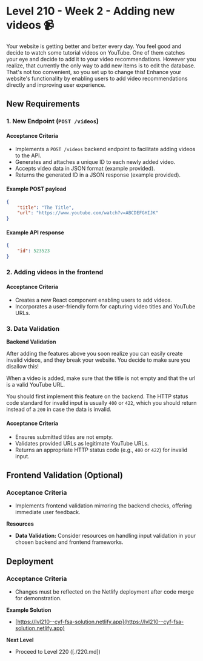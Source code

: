 # Level 210 - Week 2 - Adding new videos 📹

Your website is getting better and better every day. You feel good and decide to watch some tutorial videos on YouTube. One of them catches your eye and decide to add it to your video recommendations. However you realize, that currently the only way to add new items is to edit the database. That's not too convenient, so you set up to change this! Enhance your website's functionality by enabling users to add video recommendations directly and improving user experience.

## New Requirements

### 1. New Endpoint (`POST /videos`)

#### Acceptance Criteria

- Implements a `POST /videos` backend endpoint to facilitate adding videos to the API.
- Generates and attaches a unique ID to each newly added video.
- Accepts video data in JSON format (example provided).
- Returns the generated ID in a JSON response (example provided).

#### Example POST payload

```json
{
	"title": "The Title",
	"url": "https://www.youtube.com/watch?v=ABCDEFGHIJK"
}
```

#### Example API response

```json
{
	"id": 523523
}
```

### 2. Adding videos in the frontend

#### Acceptance Criteria

- Creates a new React component enabling users to add videos.
- Incorporates a user-friendly form for capturing video titles and YouTube URLs.

### 3. Data Validation

**Backend Validation**

After adding the features above you soon realize you can easily create invalid videos, and they break your website. You decide to make sure you disallow this!

When a video is added, make sure that the title is not empty and that the url is a valid YouTube URL.

You should first implement this feature on the backend. The HTTP status code standard for invalid input is usually `400` or `422`, which you should return instead of a `200` in case the data is invalid.

#### Acceptance Criteria

- Ensures submitted titles are not empty.
- Validates provided URLs as legitimate YouTube URLs.
- Returns an appropriate HTTP status code (e.g., `400` or `422`) for invalid input.

## Frontend Validation (Optional)

### Acceptance Criteria

- Implements frontend validation mirroring the backend checks, offering immediate user feedback.

**Resources**

- **Data Validation:** Consider resources on handling input validation in your chosen backend and frontend frameworks.

## Deployment

### Acceptance Criteria

- Changes must be reflected on the Netlify deployment after code merge for demonstration.

**Example Solution**

- [https://lvl210--cyf-fsa-solution.netlify.app](https://lvl210--cyf-fsa-solution.netlify.app)

**Next Level**

- Proceed to Level 220 ([./220.md])
